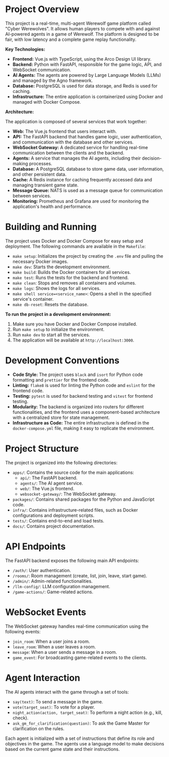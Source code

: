 # Project Overview

This project is a real-time, multi-agent Werewolf game platform called "Cyber Werewolves". It allows human players to compete with and against AI-powered agents in a game of Werewolf. The platform is designed to be fair, with low latency and a complete game replay functionality.

**Key Technologies:**

*   **Frontend:** Vue.js with TypeScript, using the Arco Design UI library.
*   **Backend:** Python with FastAPI, responsible for the game logic, API, and WebSocket communication.
*   **AI Agents:** The agents are powered by Large Language Models (LLMs) and managed by the Agno framework.
*   **Database:** PostgreSQL is used for data storage, and Redis is used for caching.
*   **Infrastructure:** The entire application is containerized using Docker and managed with Docker Compose.

**Architecture:**

The application is composed of several services that work together:

*   **Web:** The Vue.js frontend that users interact with.
*   **API:** The FastAPI backend that handles game logic, user authentication, and communication with the database and other services.
*   **WebSocket Gateway:** A dedicated service for handling real-time communication between the clients and the backend.
*   **Agents:** A service that manages the AI agents, including their decision-making processes.
*   **Database:** A PostgreSQL database to store game data, user information, and other persistent data.
*   **Cache:** A Redis instance for caching frequently accessed data and managing transient game state.
*   **Message Queue:** NATS is used as a message queue for communication between services.
*   **Monitoring:** Prometheus and Grafana are used for monitoring the application's health and performance.

# Building and Running

The project uses Docker and Docker Compose for easy setup and deployment. The following commands are available in the `Makefile`:

*   `make setup`: Initializes the project by creating the `.env` file and pulling the necessary Docker images.
*   `make dev`: Starts the development environment.
*   `make build`: Builds the Docker containers for all services.
*   `make test`: Runs the tests for the backend and frontend.
*   `make clean`: Stops and removes all containers and volumes.
*   `make logs`: Shows the logs for all services.
*   `make shell service=<service_name>`: Opens a shell in the specified service's container.
*   `make db-reset`: Resets the database.

**To run the project in a development environment:**

1.  Make sure you have Docker and Docker Compose installed.
2.  Run `make setup` to initialize the environment.
3.  Run `make dev` to start all the services.
4.  The application will be available at `http://localhost:3000`.

# Development Conventions

*   **Code Style:** The project uses `black` and `isort` for Python code formatting and `prettier` for the frontend code.
*   **Linting:** `flake8` is used for linting the Python code and `eslint` for the frontend code.
*   **Testing:** `pytest` is used for backend testing and `vitest` for frontend testing.
*   **Modularity:** The backend is organized into routers for different functionalities, and the frontend uses a component-based architecture with a centralized store for state management.
*   **Infrastructure as Code:** The entire infrastructure is defined in the `docker-compose.yml` file, making it easy to replicate the environment.

# Project Structure

The project is organized into the following directories:

*   `apps/`: Contains the source code for the main applications:
    *   `api/`: The FastAPI backend.
    *   `agents/`: The AI agent service.
    *   `web/`: The Vue.js frontend.
    *   `websocket-gateway/`: The WebSocket gateway.
*   `packages/`: Contains shared packages for the Python and JavaScript code.
*   `infra/`: Contains infrastructure-related files, such as Docker configurations and deployment scripts.
*   `tests/`: Contains end-to-end and load tests.
*   `docs/`: Contains project documentation.

# API Endpoints

The FastAPI backend exposes the following main API endpoints:

*   `/auth/`: User authentication.
*   `/rooms/`: Room management (create, list, join, leave, start game).
*   `/admin/`: Admin-related functionalities.
*   `/llm-config/`: LLM configuration management.
*   `/game-actions/`: Game-related actions.

# WebSocket Events

The WebSocket gateway handles real-time communication using the following events:

*   `join_room`: When a user joins a room.
*   `leave_room`: When a user leaves a room.
*   `message`: When a user sends a message in a room.
*   `game_event`: For broadcasting game-related events to the clients.

# Agent Interaction

The AI agents interact with the game through a set of tools:

*   `say(text)`: To send a message in the game.
*   `vote(target_seat)`: To vote for a player.
*   `night_action(action, target_seat)`: To perform a night action (e.g., kill, check).
*   `ask_gm_for_clarification(question)`: To ask the Game Master for clarification on the rules.

Each agent is initialized with a set of instructions that define its role and objectives in the game. The agents use a language model to make decisions based on the current game state and their instructions.
